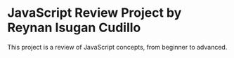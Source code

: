 # JavaScript  Review  Project by Reynan Isugan Cudillo
This project  is a review of JavaScript  concepts, from beginner to advanced.
